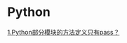 # Python
[1.Python部分模块的方法定义只有pass？](https://blog.csdn.net/weixin_41010198/article/details/89338224)
